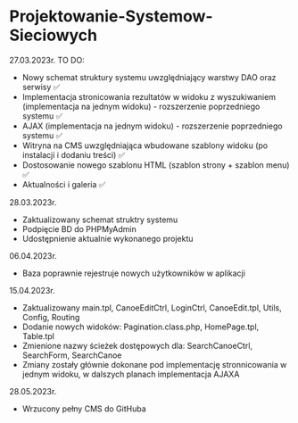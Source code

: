 # Projektowanie-Systemow-Sieciowych

27.03.2023r.
TO DO:
- Nowy schemat struktury systemu uwzględniający warstwy DAO oraz serwisy ✅
- Implementacja stronicowania rezultatów w widoku z wyszukiwaniem (implementacja na jednym widoku) - rozszerzenie poprzedniego systemu ✅
- AJAX (implementacja na jednym widoku) - rozszerzenie poprzedniego systemu ✅
- Witryna na CMS uwzględniająca wbudowane szablony widoku (po instalacji i dodaniu treści) ✅
- Dostosowanie nowego szablonu HTML (szablon strony + szablon menu) ✅
- Aktualności i galeria ✅

28.03.2023r.
- Zaktualizowany schemat struktry systemu
- Podpięcie BD do PHPMyAdmin
- Udostępnienie aktualnie wykonanego projektu

06.04.2023r.
- Baza poprawnie rejestruje nowych użytkowników w aplikacji

15.04.2023r.
- Zaktualizowany main.tpl, CanoeEditCtrl, LoginCtrl, CanoeEdit.tpl, Utils, Config, Routing
- Dodanie nowych widoków: Pagination.class.php, HomePage.tpl, Table.tpl
- Zmienione nazwy ścieżek dostępowych dla: SearchCanoeCtrl, SearchForm, SearchCanoe
- Zmiany zostały głównie dokonane pod implementację stronnicowania w jednym widoku, w dalszych planach implementacja AJAXA

28.05.2023r.
- Wrzucony pełny CMS do GitHuba
